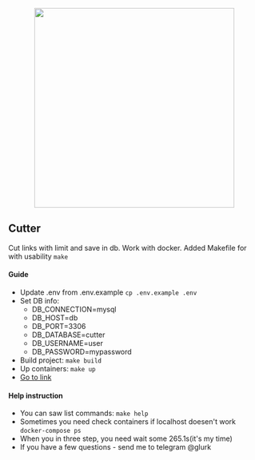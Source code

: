 <p align="center"><a href="https://laravel.com" target="_blank"><img src="https://raw.githubusercontent.com/laravel/art/master/logo-lockup/5%20SVG/2%20CMYK/1%20Full%20Color/laravel-logolockup-cmyk-red.svg" width="400"></a></p>

## Cutter

Cut links with limit and save in db. Work with docker.
Added Makefile for with usability `make`

#### Guide
- Update .env  from .env.example `cp .env.example .env`
- Set DB info:
    - DB_CONNECTION=mysql
    - DB_HOST=db
    - DB_PORT=3306
    - DB_DATABASE=cutter
    - DB_USERNAME=user
    - DB_PASSWORD=mypassword
- Build project: `make build`
- Up containers: `make up`
- [Go to link](http://localhost:8000)

#### Help instruction
- You can saw list commands: `make help`
- Sometimes you need check containers if localhost doesen't work `docker-compose ps`
- When you in three step, you need wait some 265.1s(it's my time)
- If you have a few questions - send me to telegram @glurk